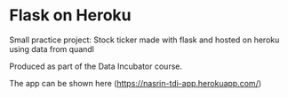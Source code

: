 # Flask on Heroku

Small practice project: Stock ticker made with flask and hosted on heroku using data from quandl

Produced as part of the Data Incubator course.

The app can be shown here (https://nasrin-tdi-app.herokuapp.com/) 

